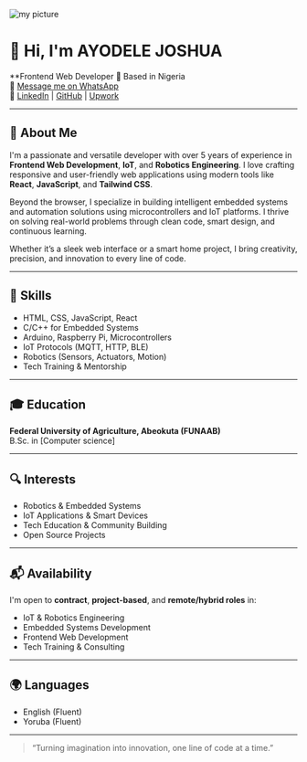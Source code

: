![my picture](https://www.foxsports.com/soccer/cristiano-ronaldo-player)
# 👋 Hi, I'm AYODELE JOSHUA 

**Frontend Web Developer 
📍 Based in Nigeria  
📧 [Message me on WhatsApp](https://wa.me/2349019440111)  
🔗 [LinkedIn](https://linkedin.com/in/) | [GitHub](https://github.com/JoshUA2704) | [Upwork](https://www.upwork.com/freelancers/~your-profile)

---

## 🧠 About Me

I'm a passionate and versatile developer with over 5 years of experience in **Frontend Web Development**, **IoT**, and **Robotics Engineering**. I love crafting responsive and user-friendly web applications using modern tools like **React**, **JavaScript**, and **Tailwind CSS**.

Beyond the browser, I specialize in building intelligent embedded systems and automation solutions using microcontrollers and IoT platforms. I thrive on solving real-world problems through clean code, smart design, and continuous learning.

Whether it’s a sleek web interface or a smart home project, I bring creativity, precision, and innovation to every line of code.


---

## 🚀 Skills

- HTML, CSS, JavaScript, React  
- C/C++ for Embedded Systems  
- Arduino, Raspberry Pi, Microcontrollers  
- IoT Protocols (MQTT, HTTP, BLE)  
- Robotics (Sensors, Actuators, Motion)  
- Tech Training & Mentorship

---

## 🎓 Education

**Federal University of Agriculture, Abeokuta (FUNAAB)**  
B.Sc. in [Computer science]

---

## 🔍 Interests

- Robotics & Embedded Systems
- IoT Applications & Smart Devices
- Tech Education & Community Building
- Open Source Projects

---

## 📬 Availability

I'm open to **contract**, **project-based**, and **remote/hybrid roles** in:

- IoT & Robotics Engineering  
- Embedded Systems Development  
- Frontend Web Development  
- Tech Training & Consulting

---

## 🌍 Languages

- English (Fluent)  
- Yoruba (Fluent)

---

> “Turning imagination into innovation, one line of code at a time.”  
